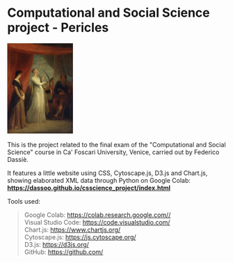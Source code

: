 # Computational and Social Science project - Pericles

<img src="https://github.com/Dassoo/csscience_project/blob/main/images/Marina_singing_before_Pericles_(Stothard,_1825).jpg?raw=true" width="30%"></img> 

This is the project related to the final exam of the "Computational and Social Science" course in Ca' Foscari University, Venice, carried out by Federico Dassiè.

It features a little website using CSS, Cytoscape.js, D3.js and Chart.js, showing elaborated XML data through Python on Google Colab: **https://dassoo.github.io/csscience_project/index.html**

Tools used: 
  > Google Colab: https://colab.research.google.com// <br />
  > Visual Studio Code: https://code.visualstudio.com/ <br />
  > Chart.js: https://www.chartjs.org/ <br />
  > Cytoscape.js: https://js.cytoscape.org/ <br />
  > D3.js: https://d3js.org/ <br />
  > GitHub: https://github.com/ <br />
